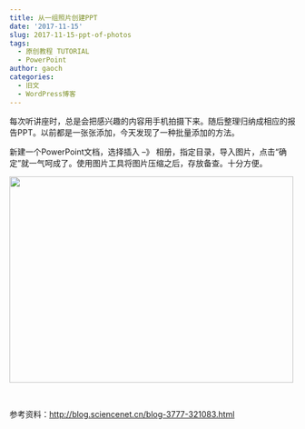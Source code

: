 ```yaml
---
title: 从一组照片创建PPT
date: '2017-11-15'
slug: 2017-11-15-ppt-of-photos
tags:
  - 原创教程 TUTORIAL
  - PowerPoint
author: gaoch
categories:
  - 旧文
  - WordPress博客
---
```



每次听讲座时，总是会把感兴趣的内容用手机拍摄下来。随后整理归纳成相应的报告PPT。以前都是一张张添加，今天发现了一种批量添加的方法。

新建一个PowerPoint文档，选择插入 –》
相册，指定目录，导入图片，点击“确定”就一气呵成了。使用图片工具将图片压缩之后，存放备查。十分方便。

<img src="https://cloudfs-spring.oss-cn-qingdao.aliyuncs.com/bio_spring_uploads/2017/11/插入相册-500x363.png" class="alignnone size-medium wp-image-901" sizes="(max-width: 500px) 100vw, 500px" srcset="https://cloudfs-spring.oss-cn-qingdao.aliyuncs.com/bio_spring_uploads/2017/11/插入相册-500x363.png 500w, https://cloudfs-spring.oss-cn-qingdao.aliyuncs.com/bio_spring_uploads/2017/11/插入相册.png 648w" width="500" height="363" />

 

参考资料：http://blog.sciencenet.cn/blog-3777-321083.html
